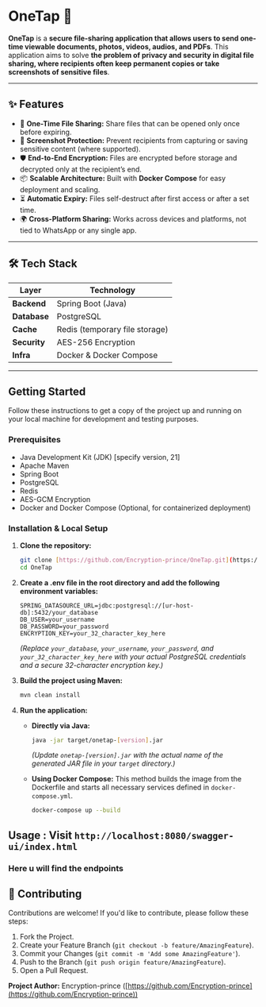# OneTap 🚀

**OneTap** is a **secure file-sharing application that allows users to send one-time viewable documents, photos, videos, audios, and PDFs**. This application aims to solve **the problem of privacy and security in digital file sharing, where recipients often keep permanent copies or take screenshots of sensitive files**.

---

## ✨ Features

- 🔐 **One-Time File Sharing:** Share files that can be opened only once before expiring.
- 📵 **Screenshot Protection:** Prevent recipients from capturing or saving sensitive content (where supported).
- 🛡️ **End-to-End Encryption:** Files are encrypted before storage and decrypted only at the recipient’s end.
- 📦 **Scalable Architecture:** Built with **Docker Compose** for easy deployment and scaling.
- ⏳ **Automatic Expiry:** Files self-destruct after first access or after a set time.
- 🌍 **Cross-Platform Sharing:** Works across devices and platforms, not tied to WhatsApp or any single app.

---

## 🛠️ Tech Stack

| Layer        | Technology |
|--------------|------------|
| **Backend**  | Spring Boot (Java) |
| **Database** | PostgreSQL |
| **Cache**    | Redis (temporary file storage) |
| **Security** | AES-256 Encryption |
| **Infra**    | Docker & Docker Compose |

---

## <caption> Getting Started

Follow these instructions to get a copy of the project up and running on your local machine for development and testing purposes.

### Prerequisites

* Java Development Kit (JDK) [specify version, 21]
* Apache Maven
* Spring Boot
* PostgreSQL
* Redis
* AES-GCM Encryption 
* Docker and Docker Compose (Optional, for containerized deployment)

### Installation & Local Setup

1.  **Clone the repository:**
    ```sh
    git clone [https://github.com/Encryption-prince/OneTap.git](https://github.com/Encryption-prince/OneTap.git)
    cd OneTap
    ```
2. **Create a .env file in the root directory and add the following environment variables:**
   ```
   SPRING_DATASOURCE_URL=jdbc:postgresql://[ur-host-db]:5432/your_database
   DB_USER=your_username
   DB_PASSWORD=your_password
   ENCRYPTION_KEY=your_32_character_key_here
   ```
   *(Replace `your_database`, `your_username`, `your_password`, and `your_32_character_key_here` with your actual PostgreSQL credentials and a secure 32-character encryption key.)*

3. **Build the project using Maven:**
    ```sh
    mvn clean install
    ```

4. **Run the application:**
    * **Directly via Java:**
        ```sh
        java -jar target/onetap-[version].jar 
        ```
      *(Update `onetap-[version].jar` with the actual name of the generated JAR file in your `target` directory.)*

    * **Using Docker Compose:**
      This method builds the image from the Dockerfile and starts all necessary services defined in `docker-compose.yml`.
        ```sh
        docker-compose up --build
        ```

## Usage : Visit `http://localhost:8080/swagger-ui/index.html` 
### Here u will find the endpoints
## 🤝 Contributing

Contributions are welcome! If you'd like to contribute, please follow these steps:

1.  Fork the Project.
2.  Create your Feature Branch (`git checkout -b feature/AmazingFeature`).
3.  Commit your Changes (`git commit -m 'Add some AmazingFeature'`).
4.  Push to the Branch (`git push origin feature/AmazingFeature`).
5.  Open a Pull Request.

**Project Author:** Encryption-prince ([https://github.com/Encryption-prince](https://github.com/Encryption-prince))